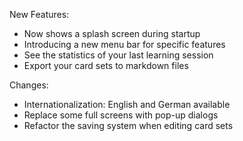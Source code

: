 New Features:
- Now shows a splash screen during startup
- Introducing a new menu bar for specific features
- See the statistics of your last learning session
- Export your card sets to markdown files

Changes:
- Internationalization: English and German available
- Replace some full screens with pop-up dialogs
- Refactor the saving system when editing card sets